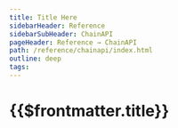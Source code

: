 ```yaml
---
title: Title Here
sidebarHeader: Reference
sidebarSubHeader: ChainAPI
pageHeader: Reference → ChainAPI
path: /reference/chainapi/index.html
outline: deep
tags:
---
```


<PageHeader/>

# {{$frontmatter.title}}
